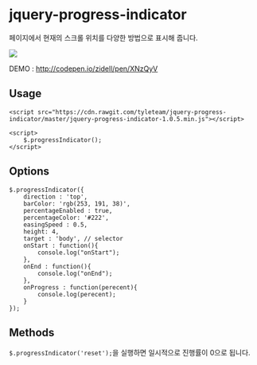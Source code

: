 # jquery-progress-indicator
페이지에서 현재의 스크롤 위치를 다양한 방법으로 표시해 줍니다.

![](./screencast.gif)

DEMO : http://codepen.io/zidell/pen/XNzQyV

## Usage
```
<script src="https://cdn.rawgit.com/tyleteam/jquery-progress-indicator/master/jquery-progress-indicator-1.0.5.min.js"></script>

<script>
    $.progressIndicator();
</script>
```

## Options
```
$.progressIndicator({
    direction : 'top',
    barColor: 'rgb(253, 191, 38)',
    percentageEnabled : true,
    percentageColor: '#222',
    easingSpeed : 0.5,
    height: 4,
    target : 'body', // selector
    onStart : function(){
        console.log("onStart");
    },
    onEnd : function(){
        console.log("onEnd");
    },
    onProgress : function(perecent){
        console.log(perecent);
    }
});
```

## Methods
`$.progressIndicator('reset');`을 실행하면 일시적으로 진행률이 0으로 됩니다.
